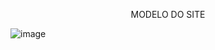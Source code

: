 <p align="center">MODELO DO SITE</p>

![image](https://github.com/kayquelp/Site-Academia/assets/136190434/c2b4c42b-d0ed-41b0-8615-b2aa56781a5b)

